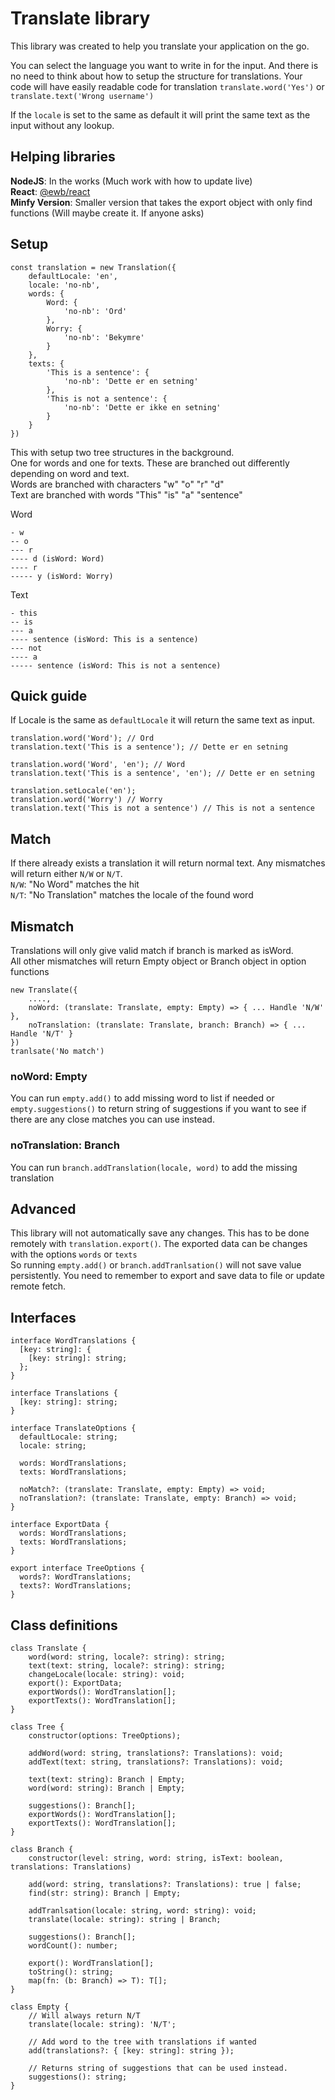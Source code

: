 # Translate library

This library was created to help you translate your application on the go.

You can select the language you want to write in for the input. And there is no need to think about how to setup the structure for translations. Your code will have easily readable code for translation `translate.word('Yes')` or `translate.text('Wrong username')`

If the `locale` is set to the same as default it will print the same text as the input without any lookup.

## Helping libraries

**NodeJS**: In the works (Much work with how to update live)  
**React**: [@ewb/react](https://github.com/EmilsWebbod/react-translate)  
**Minfy Version**: Smaller version that takes the export object with only find functions (Will maybe create it. If anyone asks)

## Setup

```
const translation = new Translation({
    defaultLocale: 'en',
    locale: 'no-nb',
    words: {
        Word: {
            'no-nb': 'Ord'
        },
        Worry: {
            'no-nb': 'Bekymre'
        }
    },
    texts: {
        'This is a sentence': {
            'no-nb': 'Dette er en setning'
        },
        'This is not a sentence': {
            'no-nb': 'Dette er ikke en setning'
        }
    }
})
```

This with setup two tree structures in the background.  
One for words and one for texts. These are branched out differently depending on word and text.  
Words are branched with characters "w" "o" "r" "d"  
Text are branched with words "This" "is" "a" "sentence"

Word

```
- w
-- o
--- r
---- d (isWord: Word)
---- r
----- y (isWord: Worry)
```

Text

```
- this
-- is
--- a
---- sentence (isWord: This is a sentence)
--- not
---- a
----- sentence (isWord: This is not a sentence)
```

## Quick guide

If Locale is the same as `defaultLocale` it will return the same text as input.

```
translation.word('Word'); // Ord
translation.text('This is a sentence'); // Dette er en setning

translation.word('Word', 'en'); // Word
translation.text('This is a sentence', 'en'); // Dette er en setning

translation.setLocale('en');
translation.word('Worry') // Worry
translation.text('This is not a sentence') // This is not a sentence
```

## Match

If there already exists a translation it will return normal text. Any mismatches will return either `N/W` or `N/T`.  
`N/W`: "No Word" matches the hit  
`N/T`: "No Translation" matches the locale of the found word

## Mismatch

Translations will only give valid match if branch is marked as isWord.  
All other mismatches will return Empty object or Branch object in option functions

```
new Translate({
    ....,
    noWord: (translate: Translate, empty: Empty) => { ... Handle 'N/W' },
    noTranslation: (translate: Translate, branch: Branch) => { ... Handle 'N/T' }
})
tranlsate('No match')
```

### noWord: Empty

You can run `empty.add()` to add missing word to list if needed or `empty.suggestions()` to return string of suggestions if you want to see if there are any close matches you can use instead.

### noTranslation: Branch

You can run `branch.addTranslation(locale, word)` to add the missing translation

## Advanced

This library will not automatically save any changes. This has to be done remotely with `translation.export()`. The exported data can be changes with the options `words` or `texts`  
So running `empty.add()` or `branch.addTranlsation()` will not save value persistently. You need to remember to export and save data to file or update remote fetch.

## Interfaces

```
interface WordTranslations {
  [key: string]: {
    [key: string]: string;
  };
}

interface Translations {
  [key: string]: string;
}

interface TranslateOptions {
  defaultLocale: string;
  locale: string;

  words: WordTranslations;
  texts: WordTranslations;

  noMatch?: (translate: Translate, empty: Empty) => void;
  noTranslation?: (translate: Translate, empty: Branch) => void;
}

interface ExportData {
  words: WordTranslations;
  texts: WordTranslations;
}

export interface TreeOptions {
  words?: WordTranslations;
  texts?: WordTranslations;
}
```

## Class definitions

```
class Translate {
    word(word: string, locale?: string): string;
    text(text: string, locale?: string): string;
    changeLocale(locale: string): void;
    export(): ExportData;
    exportWords(): WordTranslation[];
    exportTexts(): WordTranslation[];
}

class Tree {
    constructor(options: TreeOptions);

    addWord(word: string, translations?: Translations): void;
    addText(text: string, translations?: Translations): void;

    text(text: string): Branch | Empty;
    word(word: string): Branch | Empty;

    suggestions(): Branch[];
    exportWords(): WordTranslation[];
    exportTexts(): WordTranslation[];
}

class Branch {
    constructor(level: string, word: string, isText: boolean, translations: Translations)

    add(word: string, translations?: Translations): true | false;
    find(str: string): Branch | Empty;

    addTranlsation(locale: string, word: string): void;
    translate(locale: string): string | Branch;

    suggestions(): Branch[];
    wordCount(): number;

    export(): WordTranslation[];
    toString(): string;
    map(fn: (b: Branch) => T): T[];
}

class Empty {
    // Will always return N/T
    translate(locale: string): 'N/T';

    // Add word to the tree with translations if wanted
    add(translations?: { [key: string]: string });

    // Returns string of suggestions that can be used instead.
    suggestions(): string;
}
```
